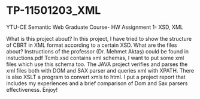 # TP-11501203_XML
YTU-CE Semantic Web Graduate Course- HW Assignment 1- XSD, XML 

What is this project about? 
In this project, I have tried to show the structure of CBRT in XML format according to a certain XSD. 
What are the files about? 
Instructions of the professor (Dr. Mehmet Aktaş) could be found in instuctions.pdf 
Tcmb.xsd contains xml schemas, I want to put some xml files which use this schema too. 
The JAVA project verifies and parses the xml files both with DOM and SAX parser and queries xml with XPATH. 
There is also XSLT a program to convert xmls to html. 
I put a project report that includes my experiences and a brief comparison of Dom and Sax parsers effectiveness. 
Enjoy!
